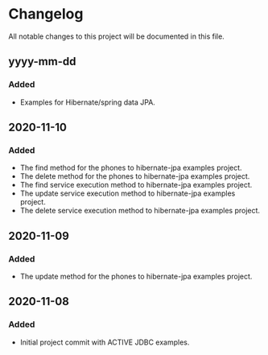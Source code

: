 # Changelog

All notable changes to this project will be documented in this file.

## yyyy-mm-dd

### Added

- Examples for Hibernate/spring data JPA.

## 2020-11-10

### Added
- The find method for the phones to hibernate-jpa examples project.
- The delete method for the phones to hibernate-jpa examples project.
- The find service execution method to hibernate-jpa examples project.
- The update service execution method to hibernate-jpa examples project.
- The delete service execution method to hibernate-jpa examples project.

## 2020-11-09

### Added
- The update method for the phones to hibernate-jpa examples project.

## 2020-11-08

### Added
- Initial project commit with ACTIVE JDBC examples.